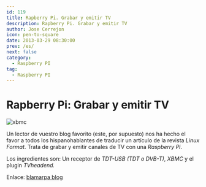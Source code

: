 ```yaml
---
id: 119
title: Rapberry Pi. Grabar y emitir TV
description: Rapberry Pi. Grabar y emitir TV
author: Jose Cerrejon
icon: pen-to-square
date: 2013-03-29 08:30:00
prev: /es/
next: false
category:
  - Raspberry PI
tag:
  - Raspberry PI
---
```


# Rapberry Pi: Grabar y emitir TV

![xbmc](/images/xbmc.jpg)

Un lector de vuestro blog favorito (este, por supuesto) nos ha hecho el favor a todos los hispanohablantes de traducir un artículo de la revista *Linux Format*. Trata de grabar y emitir canales de TV con una *Raspberry Pi*.

Los ingredientes son: Un receptor de *TDT-USB (TDT o DVB-T)*, *XBMC* y el plugin *TVheadend.*

Enlace: [blamarpa blog](http://blamarpa.blogspot.com.es/2013/03/rapberry-pi-grabar-y-emitir-tv.html)